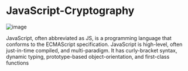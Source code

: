 # JavaScript-Cryptography
![image](https://user-images.githubusercontent.com/11213790/97081676-c6cf2f80-1625-11eb-8210-0a222252a44c.png)

JavaScript, often abbreviated as JS, is a programming language that conforms to the ECMAScript specification.
JavaScript is high-level, often just-in-time compiled, and multi-paradigm.
It has curly-bracket syntax, dynamic typing, prototype-based object-orientation, and first-class functions
